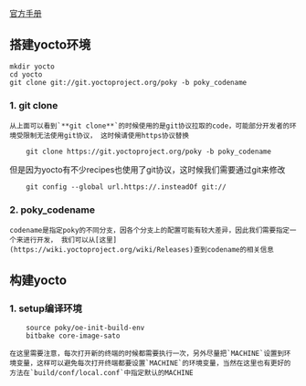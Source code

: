 
[官方手册](https://docs.yoctoproject.org/brief-yoctoprojectqs/index.html)  

## 搭建yocto环境

```shell
mkdir yocto
cd yocto
git clone git://git.yoctoproject.org/poky -b poky_codename
```
### 1. git clone  
	从上面可以看到`**git clone**`的时候使用的是git协议拉取的code，可能部分开发者的环境受限制无法使用git协议， 这时候请使用https协议替换
```shell
	git clone https://git.yoctoproject.org/poky -b poky_codename
```
但是因为yocto有不少recipes也使用了git协议，这时候我们需要通过git来修改
```shell
	git config --global url.https://.insteadOf git://
```
### 2. poky_codename
	codename是指定poky的不同分支，因各个分支上的配置可能有较大差异，因此我们需要指定一个来进行开发， 我们可以从[这里](https://wiki.yoctoproject.org/wiki/Releases)查到codename的相关信息

## 构建yocto
### 1. setup编译环境
```shell
	source poky/oe-init-build-env
	bitbake core-image-sato
```
	在这里需要注意，每次打开新的终端的时候都需要执行一次，另外尽量把`MACHINE`设置到环境变量，这样可以避免每次打开终端都要设置`MACHINE`的环境变量，当然在这里也有更好的方法在`build/conf/local.conf`中指定默认的MACHINE

